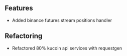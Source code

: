 ## Features

- Added binance futures stream positions handler

## Refactoring

- Refactored 80% kucoin api services with requestgen


